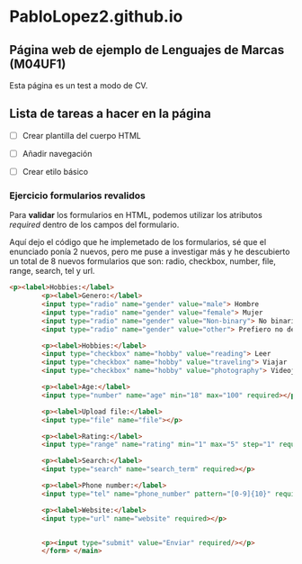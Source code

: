 # PabloLopez2.github.io

## Página web de ejemplo de Lenguajes de Marcas (M04UF1)

Esta página es un test a modo de CV.

## Lista de tareas a hacer en la página

- [ ] Crear plantilla del cuerpo HTML

- [ ] Añadir navegación

- [ ] Crear etilo básico


### Ejercicio formularios revalidos

Para **validar** los formularios en HTML, podemos utilizar los atributos _required_ dentro de los campos del formulario.

Aquí dejo el código que he implemetado de los formularios, sé que el enunciado ponía 2 nuevos, pero me puse a investigar más y he descubierto un total de 8 nuevos formularios que son: radio, checkbox, number, file, range, search, tel y url.

```HTML
<p><label>Hobbies:</label>
		<p><label>Genero:</label>
        <input type="radio" name="gender" value="male"> Hombre
        <input type="radio" name="gender" value="female"> Mujer
        <input type="radio" name="gender" value="Non-binary"> No binario
        <input type="radio" name="gender" value="other"> Prefiero no decirlo</p>

	 	<p><label>Hobbies:</label>
        <input type="checkbox" name="hobby" value="reading"> Leer
        <input type="checkbox" name="hobby" value="traveling"> Viajar
        <input type="checkbox" name="hobby" value="photography"> Videojuegos</p>

        <p><label>Age:</label>
        <input type="number" name="age" min="18" max="100" required></p>

        <p><label>Upload file:</label>
        <input type="file" name="file"></p>

        <p><label>Rating:</label>
        <input type="range" name="rating" min="1" max="5" step="1" required></p>

        <p><label>Search:</label>
        <input type="search" name="search_term" required></p>

        <p><label>Phone number:</label>
        <input type="tel" name="phone_number" pattern="[0-9]{10}" required></p>

        <p><label>Website:</label>
        <input type="url" name="website" required></p>


        <p><input type="submit" value="Enviar" required/></p>
        </form> </main>
```
